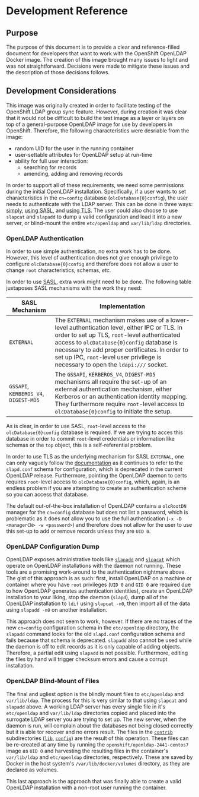 # Development Reference 

## Purpose
The purpose of this document is to provide a clear and reference-filled document for developers that want to work with the OpenShift OpenLDAP Docker image. The creation of this image brought many issues to light and was not straightforward. Decisions were made to mitigate these issues and the description of those decisions follows.

## Development Considerations
This image was originally created in order to facilitate testing of the OpenShift LDAP group sync feature. However, during creation it was clear that it would not be difficult to build the test image as a layer or layers on top of a general-purpose OpenLDAP image for use by developers in OpenShift. Therefore, the following characteristics were desriable from the image: 

* random UID for the user in the running container
* user-settable attributes for OpenLDAP setup at run-time
* ability for full user interaction:
  * searching for records
  * amending, adding and removing records

In order to support all of these requirements, we need some permissions during the initial OpenLDAP installation. Specifically, if a user wants to set characteristics in the `cn=config` database (`olcDatabase{0}config`), the user needs to authenticate with the LDAP server. This can be done in three ways: [simply](http://www.openldap.org/doc/admin24/security.html#%22simple%22%20method), [using SASL](http://www.openldap.org/doc/admin24/sasl.html), and [using TLS](http://www.openldap.org/doc/admin24/tls.html). The user could also choose to use `slapcat` and `slapadd` to dump a valid configuration and load it into a new server, or blind-mount the entire `etc/openldap` and `var/lib/ldap` directories.

### OpenLDAP Authentication
In order to use simple authentication, no extra work has to be done. However, this level of authentication does not give enough privilege to configure `olcDatabase{0}config` and therefore does not allow a user to change `root` characteristics, schemas, *etc.*

In order to use [SASL](https://en.wikipedia.org/wiki/Simple_Authentication_and_Security_Layer), extra work might need to be done. The following table juxtaposes SASL mechanisms with the work they need:

SASL Mechanism                        | Implementation
------------------------------------- | -------------- 
`EXTERNAL`                            | The `EXTERNAL` mechanism makes use of a lower-level authentication level, either IPC or TLS. In order to set up TLS, `root`-level authenticated access to `olcDatabase{0}config` database is necessary to add proper certificates. In order to set up IPC, `root`-level user privilege is necessary to open the `ldapi:///` socket. 
`GSSAPI`, `KERBEROS_V4`, `DIGEST-MD5` | The `GSSAPI`, `KERBEROS_V4`, `DIGEST-MD5` mechanisms all require the set-up of an external authentication mechanism, either Kerberos or an authentication identity mapping. They furthermore require `root`-level access to `olcDatabase{0}config` to initiate the setup. 

As is clear, in order to use SASL, `root`-level access to the `olcDatabase{0}config` database is required. If we are trying to acces this database in order to commit `root`-level credentials or information like schemas or the `top` object, this is a self-referential problem.

In order to use TLS as the underlying mechanism for SASL `EXTERNAL`, one can only vaguely follow the [documentation](http://www.openldap.org/faq/data/cache/185.html) as it continues to refer to the `slapd.conf` schema for configuration, which is deprecated in the current OpenLDAP release. Furthermore, pointing the OpenLDAP daemon to certs requires `root`-level access to `olcDatabase{0}config`, which, again, is an endless problem if you are attempting to create an authentication scheme so you can access that database.

The default out-of-the-box installation of OpenLDAP contains a `olcRootDN` manager for the `cn=config` database but does not list a password, which is problematic as it does not allow you to use the full authentication (`-x -D <managerCN> -w <password>`) and therefore does not allow for the user to use this set-up to add or remove records unless they are `UID 0`.

### OpenLDAP Configuration Dump
OpenLDAP exposes administrative tools like [`slapadd`](http://www.openldap.org/software/man.cgi?query=slapadd&apropos=0&sektion=0&manpath=OpenLDAP+2.4-Release&format=html) and [`slpacat`](http://www.openldap.org/software/man.cgi?query=slapcat&apropos=0&sektion=0&manpath=OpenLDAP+2.4-Release&format=html) which operate on OpenLDAP installations with the daemon not running. These tools are a promising work-around to the authentication nightmare above. The gist of this approach is as such: first, install OpenLDAP on a machine or container where you have `root` privileges (`UID 0` and `GID 0` are required due to how OpenLDAP generates authentication identities), create an OpenLDAP installation to your liking, stop the daemon (`slapd`), dump all of the OpenLDAP installation to `ldif` using `slapcat -n0`, then import all of the data using `slapadd -n0` on another installation. 

This approach does not seem to work, however. If there are no traces of the new `cn=config` configuration schema in the `etc/openldap` directory, the `slapadd` command looks for the old `slapd.conf` configuration schema and fails because that schema is deprecated. `slapadd` also cannot be used while the daemon is off to edit records as it is only capable of adding objects. Therefore, a partial edit using `slapadd` is not possible. Furthermore, editing the files by hand will trigger checksum errors and cause a corrupt installation.

### OpenLDAP Blind-Mount of Files
The final and ugliest option is the blindly mount files to `etc/openldap` and `var/lib/ldap`. The process for this is very similar to that using `slapcat` and `slapadd` above. A working LDAP server has every single file in it's `etc/openldap` and `var/lib/ldap` directories copied and placed into the surrogate LDAP server you are trying to set up. The new server, when the daemon is run, will complain about the databases not being closed correctly but it is able tor recover and no errors result. The files in the [`contrib`](2.4.41/contrib) subdirectories ([`lib`](2.4.41/contrib/lib), [`config`](2.4.41/contrib/config)) are the result of this operation. These files can be re-created at any time by running the `openshift/openldap-2441-centos7` image as `UID 0` and harvesting the resulting files in the container's `var/lib/ldap` and `etc/openldap` directories, respectively. These are saved by Docker in the host system's `/var/lib/docker/volumes` directory, as they are declared as volumes.

This last approach is the approach that was finally able to create a valid OpenLDAP installation with a non-root user running the container.